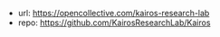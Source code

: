 
- url: https://opencollective.com/kairos-research-lab
- repo: https://github.com/KairosResearchLab/Kairos